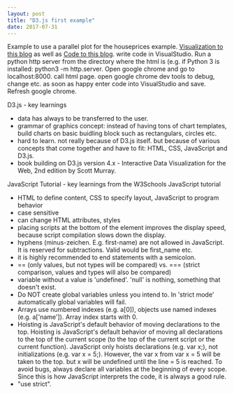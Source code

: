 ```yaml
---
layout: post
title: "D3.js first example"
date: 2017-07-31
---
```


Example to use a parallel plot for the houseprices example. [Visualization to this blog](https://cgassman.github.io/projects/project_sites/house_prices_project/houseprices_2.html) as well as [Code to this blog](https://github.com/cgassman/cgassman.github.io/blob/master/projects/project_sites/house_prices_project/houseprices_2.html).
write code in VisualStudio. Run a python http server from the directory where the html is (e.g. if Python 3 is installed: python3 -m http.server. Open google chrome and go to localhost:8000. call html page. open google chrome dev tools to debug, change etc. as soon as happy enter code into VisualStudio and save. Refresh google chrome. 

D3.js - key learnings
- data has always to be transferred to the user. 
- grammar of graphics concept: instead of having tons of chart templates, build charts on basic buidling block such as rectangulars, circles etc. 
- hard to learn. not really because of D3.js itself. but because of various concepts that come together and have to fit: HTML, CSS, JavaScript and D3.js.
- book building on D3.js version 4.x - Interactive Data Visualization for the Web, 2nd edition by Scott Murray.

JavaScript Tutorial - key learnings from the W3Schools JavaScript tutorial

- HTML to define content, CSS to specify layout, JavaScript to program behavior
- case sensitive
- can change HTML attributes, styles
- placing scripts at the bottom of the <body> element improves the display speed, because script compilation slows down the display.
- hyphens (minus-zeichen. E.g. first-name) are not allowed in JavaScript. It is reserved for subtractions. Valid would be first_name etc.
- it is highly recommended to end statements with a semicolon. 
- == (only values, but not types will be compared) vs. === (strict comparison, values and types will also be compared)
- variable without a value is 'undefined'. 'null' is nothing, something that doesn't exist.
- Do NOT create global variables unless you intend to. In 'strict mode' automatically global variables will fail. 
- Arrays use numbered indexes (e.g. a[0]), objects use named indexes (e.g. a['name']). Array index starts with 0.
- Hoisting is JavaScript's default behavior of moving declarations to the top. Hoisting is JavaScript's default behavior of moving all declarations to the top of the current scope (to the top of the current script or the current function). JavaScript only hoists declarations (e.g. var x;), not initializations (e.g. var x = 5;). However, the var x from var x = 5 will be taken to the top. but x will be undefined until the line = 5 is reached. To avoid bugs, always declare all variables at the beginning of every scope. Since this is how JavaScript interprets the code, it is always a good rule.
- "use strict". 






